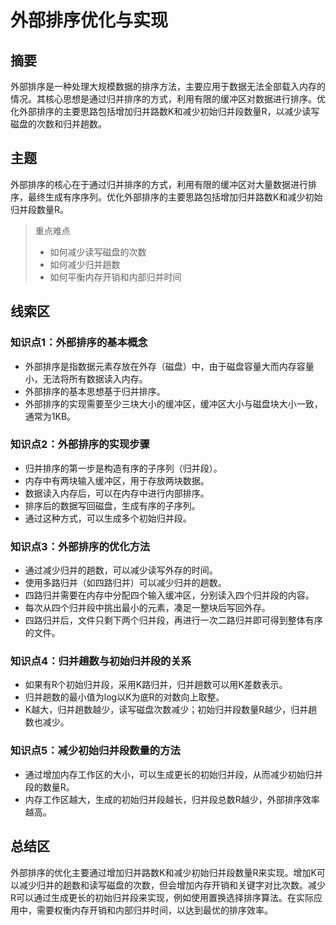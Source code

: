 # 外部排序优化与实现

## 摘要

外部排序是一种处理大规模数据的排序方法，主要应用于数据无法全部载入内存的情况。其核心思想是通过归并排序的方式，利用有限的缓冲区对数据进行排序。优化外部排序的主要思路包括增加归并路数K和减少初始归并段数量R，以减少读写磁盘的次数和归并趟数。

## 主题

外部排序的核心在于通过归并排序的方式，利用有限的缓冲区对大量数据进行排序，最终生成有序序列。优化外部排序的主要思路包括增加归并路数K和减少初始归并段数量R。

> 重点难点
>
> - 如何减少读写磁盘的次数
> - 如何减少归并趟数
> - 如何平衡内存开销和内部归并时间

## 线索区

### 知识点1：外部排序的基本概念
- 外部排序是指数据元素存放在外存（磁盘）中，由于磁盘容量大而内存容量小，无法将所有数据读入内存。
- 外部排序的基本思想基于归并排序。
- 外部排序的实现需要至少三块大小的缓冲区，缓冲区大小与磁盘块大小一致，通常为1KB。

### 知识点2：外部排序的实现步骤
- 归并排序的第一步是构造有序的子序列（归并段）。
- 内存中有两块输入缓冲区，用于存放两块数据。
- 数据读入内存后，可以在内存中进行内部排序。
- 排序后的数据写回磁盘，生成有序的子序列。
- 通过这种方式，可以生成多个初始归并段。

### 知识点3：外部排序的优化方法
- 通过减少归并的趟数，可以减少读写外存的时间。
- 使用多路归并（如四路归并）可以减少归并的趟数。
- 四路归并需要在内存中分配四个输入缓冲区，分别读入四个归并段的内容。
- 每次从四个归并段中挑出最小的元素，凑足一整块后写回外存。
- 四路归并后，文件只剩下两个归并段，再进行一次二路归并即可得到整体有序的文件。

### 知识点4：归并趟数与初始归并段的关系
- 如果有R个初始归并段，采用K路归并，归并趟数可以用K差数表示。
- 归并趟数的最小值为log以K为底R的对数向上取整。
- K越大，归并趟数越少，读写磁盘次数减少；初始归并段数量R越少，归并趟数也减少。

### 知识点5：减少初始归并段数量的方法
- 通过增加内存工作区的大小，可以生成更长的初始归并段，从而减少初始归并段的数量R。
- 内存工作区越大，生成的初始归并段越长，归并段总数R越少，外部排序效率越高。

## 总结区

外部排序的优化主要通过增加归并路数K和减少初始归并段数量R来实现。增加K可以减少归并的趟数和读写磁盘的次数，但会增加内存开销和关键字对比次数。减少R可以通过生成更长的初始归并段来实现，例如使用置换选择排序算法。在实际应用中，需要权衡内存开销和内部归并时间，以达到最优的排序效率。